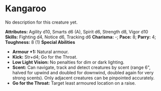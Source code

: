 # Kangaroo

No description for this creature yet.

**Attributes:** Agility d10, Smarts d6 (A), Spirit d6, Strength d8,
Vigor d10
**Skills:** Fighting d4, Notice d6, Tracking d6
**Charisma:** -; **Pace:** 8; **Parry:** 4; **Toughness:** 8 (1)
**Special Abilities**

- **Armour +1:** Natural armour.
- **Kick:** Str+d4; Go for the Throat.
- **Low Light Vision:** No penalties for dim or dark lighting.
- **Scent:** Can navigate, track and detect creatures by scent (range
6", halved for upwind and doubled for downwind, doubled again for very
strong scents). Only adjacent creatures can be pinpointed accurately.
- **Go for the Throat:** Target least armoured location on a raise.
